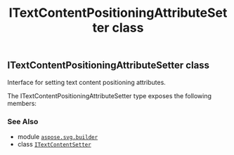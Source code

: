 ﻿---
title: ITextContentPositioningAttributeSetter class
second_title: Aspose.SVG for Python via .NET API References
description: 
type: docs
weight: 410
url: /python-net/aspose.svg.builder/itextcontentpositioningattributesetter/
is_root: false
---

## ITextContentPositioningAttributeSetter class

Interface for setting text content positioning attributes.



The ITextContentPositioningAttributeSetter type exposes the following members:


### See Also
* module [`aspose.svg.builder`](..)
* class [`ITextContentSetter`](/svg/python-net/aspose.svg.builder/itextcontentsetter)

